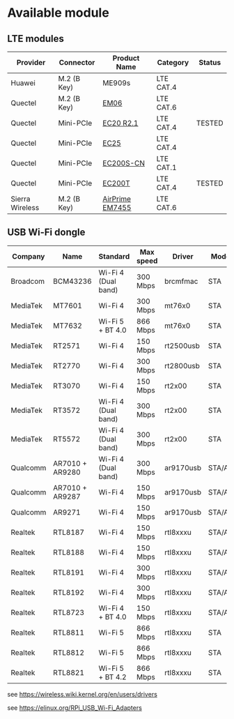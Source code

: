 # Available module

## LTE modules

| Provider        | Connector   | Product Name              | Category  | Status |
| --------------- | ----------- | ------------------------- | --------- | ------ |
| Huawei          | M.2 (B Key) | ME909s                    | LTE CAT.4 |        |
| Quectel         | M.2 (B Key) | [EM06][em06]              | LTE CAT.6 |        |
| Quectel         | Mini-PCIe   | [EC20 R2.1][ec20-r21]     | LTE CAT.4 | TESTED |
| Quectel         | Mini-PCIe   | [EC25][ec25]              | LTE CAT.4 |        |
| Quectel         | Mini-PCIe   | [EC200S-CN][ec200s-cn]    | LTE CAT.1 |        |
| Quectel         | Mini-PCIe   | [EC200T][ec200t]          | LTE CAT.4 | TESTED |
| Sierra Wireless | M.2 (B Key) | [AirPrime EM7455][em7455] | LTE CAT.6 |        |

[ec20-r21]: https://www.quectel.com/product/ec20r21minipcie.htm
[ec200s-cn]: https://www.quectel.com/cn/product/ec200s.htm
[ec200t]: https://www.quectel.com/cn/product/ec200t.htm
[ec25]: https://www.quectel.com/product/ec20r21minipcie.htm
[em06]: https://www.quectel.com/cn/product/em06.htm
[em7455]: https://www.sierrawireless.com/products-and-solutions/embedded-solutions/products/em7455/

## USB Wi-Fi dongle

| Company  | Name            | Standard            | Max speed | Driver    | Mode   | Status |
| -------- | --------------- | ------------------- | --------- | --------- | ------ | ------ |
| Broadcom | BCM43236        | Wi-Fi 4 (Dual band) | 300 Mbps  | brcmfmac  | STA    |        |
| MediaTek | MT7601          | Wi-Fi 4             | 300 Mbps  | mt76x0    | STA    | TESTED |
| MediaTek | MT7632          | Wi-Fi 5 + BT 4.0    | 866 Mbps  | mt76x0    | STA    |        |
| MediaTek | RT2571          | Wi-Fi 4             | 150 Mbps  | rt2500usb | STA    |        |
| MediaTek | RT2770          | Wi-Fi 4             | 300 Mbps  | rt2800usb | STA    |        |
| MediaTek | RT3070          | Wi-Fi 4             | 150 Mbps  | rt2x00    | STA    |        |
| MediaTek | RT3572          | Wi-Fi 4 (Dual band) | 300 Mbps  | rt2x00    | STA    |        |
| MediaTek | RT5572          | Wi-Fi 4 (Dual band) | 300 Mbps  | rt2x00    | STA    |        |
| Qualcomm | AR7010 + AR9280 | Wi-Fi 4 (Dual band) | 300 Mbps  | ar9170usb | STA/AP |        |
| Qualcomm | AR7010 + AR9287 | Wi-Fi 4             | 150 Mbps  | ar9170usb | STA/AP |        |
| Qualcomm | AR9271          | Wi-Fi 4             | 150 Mbps  | ar9170usb | STA/AP |        |
| Realtek  | RTL8187         | Wi-Fi 4             | 150 Mbps  | rtl8xxxu  | STA/AP |        |
| Realtek  | RTL8188         | Wi-Fi 4             | 150 Mbps  | rtl8xxxu  | STA/AP |        |
| Realtek  | RTL8191         | Wi-Fi 4             | 300 Mbps  | rtl8xxxu  | STA/AP |        |
| Realtek  | RTL8192         | Wi-Fi 4             | 300 Mbps  | rtl8xxxu  | STA/AP |        |
| Realtek  | RTL8723         | Wi-Fi 4 + BT 4.0    | 150 Mbps  | rtl8xxxu  | STA/AP |        |
| Realtek  | RTL8811         | Wi-Fi 5             | 866 Mbps  | rtl8xxxu  | STA    |        |
| Realtek  | RTL8812         | Wi-Fi 5             | 866 Mbps  | rtl8xxxu  | STA    |        |
| Realtek  | RTL8821         | Wi-Fi 5 + BT 4.2    | 866 Mbps  | rtl8xxxu  | STA    |        |

see <https://wireless.wiki.kernel.org/en/users/drivers>

see <https://elinux.org/RPi_USB_Wi-Fi_Adapters>
